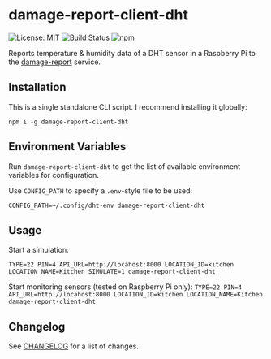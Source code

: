 # damage-report-client-dht
[![License: MIT](https://img.shields.io/badge/License-MIT-yellow.svg)](https://opensource.org/licenses/MIT)
[![Build Status](https://travis-ci.org/Rekhyt/damage-report-client-dht.svg?branch=master)](https://travis-ci.org/Rekhyt/damage-report)
[![npm](https://img.shields.io/npm/v/damage-report-client-dht)](https://www.npmjs.com/package/damage-report-client-dht)

Reports temperature &amp; humidity data of a DHT sensor in a Raspberry Pi to the
[damage-report](https://github.com/Rekhyt/damage-report) service.

## Installation
This is a single standalone CLI script. I recommend installing it globally:

`npm i -g damage-report-client-dht`

## Environment Variables
Run `damage-report-client-dht` to get the list of available environment variables for configuration.

Use `CONFIG_PATH` to specify a `.env`-style file to be used:

`CONFIG_PATH=~/.config/dht-env damage-report-client-dht`

## Usage
Start a simulation:

`TYPE=22 PIN=4 API_URL=http://locahost:8000 LOCATION_ID=kitchen LOCATION_NAME=Kitchen SIMULATE=1 damage-report-client-dht`

Start monitoring sensors (tested on Raspberry Pi only):
`TYPE=22 PIN=4 API_URL=http://locahost:8000 LOCATION_ID=kitchen LOCATION_NAME=Kitchen damage-report-client-dht`

## Changelog
See [CHANGELOG](CHANGELOG.md) for a list of changes.
